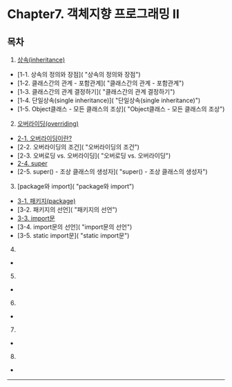# Chapter7. 객체지향 프로그래밍 II

## 목차
1. [상속(inheritance)]( "상속(inheritance)")
  - [1-1. 상속의 정의와 장점]( "상속의 정의와 장점")
  - [1-2. 클래스간의 관계 - 포함관계]( "클래스간의 관계 - 포함관계")
  - [1-3. 클래스간의 관계 결정하기]( "클래스간의 관계 결정하기")
  - [1-4. 단일상속(single inheritance)]( "단일상속(single inheritance)")
  - [1-5. Object클래스 - 모든 클래스의 조상]( "Object클래스 - 모든 클래스의 조상")
2. [오버라이딩(overriding)]( "오버라이딩(overriding)")
  - [2-1. 오버라이딩이란?]( "오버라이딩이란?")
  - [2-2. 오버라이딩의 조건]( "오버라이딩의 조건")
  - [2-3. 오버로딩 vs. 오버라이딩]( "오버로딩 vs. 오버라이딩")
  - [2-4. super]( "super")
  - [2-5. super() - 조상 클래스의 생성자]( "super() - 조상 클래스의 생성자")
3. [package와 import]( "package와 import")
  - [3-1. 패키지(package)]( "패키지(package)")
  - [3-2. 패키지의 선언]( "패키지의 선언")
  - [3-3. import문]( "import문")
  - [3-4. import문의 선언]( "import문의 선언")
  - [3-5. static import문]( "static import문")
4. []( "")
  - []( "")
5. []( "")
  - []( "")
6. []( "")
  - []( "")
7. []( "")
  - []( "")
8. []( "")
  - []( "")

---

##

#####

#####


##

#####

#####


##

#####

#####


##

#####

#####
